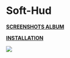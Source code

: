 # Soft-Hud

**[SCREENSHOTS ALBUM](https://imgur.com/a/CimzP)** 

**[INSTALLATION](https://imgur.com/a/w3Ah6)**

![](https://i.imgur.com/mSRSNQB.jpg)